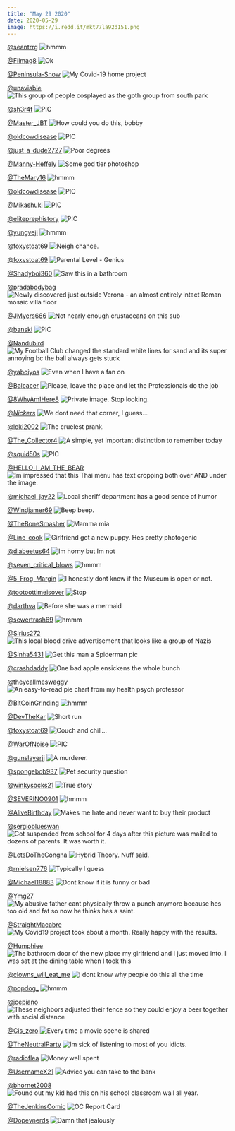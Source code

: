 ```yaml
---
title: "May 29 2020"
date: 2020-05-29
image: https://i.redd.it/mkt77la92d151.png
---
```


<a href="https://www.reddit.com/r/hmmm/comments/gpepf4/hmmm/">@seantrrg</a>
<img class="post-img" src="https://i.redd.it/if26rzsejl051.jpg" alt="hmmm" title="hmmm" />


<a href="https://www.reddit.com/r/funnysigns/comments/goq1mx/ok/">@Filmag8</a>
<img class="post-img" src="https://i.redd.it/05n3z3bebd051.png" alt="Ok" title="Ok" />


<a href="https://www.reddit.com/r/pics/comments/gph7yp/my_covid19_home_project/">@Peninsula-Snow</a>
<img class="post-img" src="https://i.redd.it/1fl5or29cm051.jpg" alt="My Covid-19 home project" title="My Covid-19 home project" />


<a href="https://www.reddit.com/r/pics/comments/gpq6kq/this_group_of_people_cosplayed_as_the_goth_group/">@unaviable</a>
<img class="post-img" src="https://i.redd.it/jr8kmkvuyp051.jpg" alt="This group of people cosplayed as the goth group from south park" title="This group of people cosplayed as the goth group from south park" />


<a href="https://www.reddit.com/r/nocontextpics/comments/gquc7c/pic/">@sh3r4f</a>
<img class="post-img" src="https://i.redd.it/ybvshj7t33151.jpg" alt="PIC" title="PIC" />


<a href="https://www.reddit.com/r/memes/comments/grjiee/how_could_you_do_this_bobby/">@Master_JBT</a>
<img class="post-img" src="https://i.redd.it/v27jj2w85b151.jpg" alt="How could you do this, bobby" title="How could you do this, bobby" />


<a href="https://www.reddit.com/r/nocontextpics/comments/gok56a/pic/">@oldcowdisease</a>
<img class="post-img" src="https://i.redd.it/rj148kcmrb051.jpg" alt="PIC" title="PIC" />


<a href="https://www.reddit.com/r/memes/comments/gqec29/poor_degrees/">@just_a_dude2727</a>
<img class="post-img" src="https://i.redd.it/7kltsu8ewx051.jpg" alt="Poor degrees" title="Poor degrees" />


<a href="https://www.reddit.com/r/CrappyDesign/comments/gqjpue/some_god_tier_photoshop/">@Manny-Heffely</a>
<img class="post-img" src="https://i.redd.it/8lqnmpd7bz051.jpg" alt="Some god tier photoshop" title="Some god tier photoshop" />


<a href="https://www.reddit.com/r/hmmm/comments/gosa47/hmmm/">@TheMary16</a>
<img class="post-img" src="https://i.redd.it/s8aunmm2xd051.png" alt="hmmm" title="hmmm" />


<a href="https://www.reddit.com/r/nocontextpics/comments/gp3630/pic/">@oldcowdisease</a>
<img class="post-img" src="https://i.redd.it/7efoz88wzh051.jpg" alt="PIC" title="PIC" />


<a href="https://www.reddit.com/r/nocontextpics/comments/gpklim/pic/">@Mikashuki</a>
<img class="post-img" src="https://i.redd.it/7t68ayjvln051.jpg" alt="PIC" title="PIC" />


<a href="https://www.reddit.com/r/nocontextpics/comments/grr658/pic/">@eliteprephistory</a>
<img class="post-img" src="https://i.redd.it/o782r8e46d151.png" alt="PIC" title="PIC" />


<a href="https://www.reddit.com/r/hmmm/comments/grw0dv/hmmm/">@yungveji</a>
<img class="post-img" src="https://i.redd.it/u36narcdje151.jpg" alt="hmmm" title="hmmm" />


<a href="https://www.reddit.com/r/Funnypics/comments/gr22e3/neigh_chance/">@foxystoat69</a>
<img class="post-img" src="https://i.redd.it/x7kxhdwbf5151.png" alt="Neigh chance." title="Neigh chance." />


<a href="https://www.reddit.com/r/Funnypics/comments/gsbt9w/parental_level_genius/">@foxystoat69</a>
<img class="post-img" src="https://i.redd.it/4floitzouj151.jpg" alt="Parental Level - Genius" title="Parental Level - Genius" />


<a href="https://www.reddit.com/r/funnysigns/comments/gofqtc/saw_this_in_a_bathroom/">@Shadyboi360</a>
<img class="post-img" src="https://i.redd.it/wfadfp7t5a051.jpg" alt="Saw this in a bathroom" title="Saw this in a bathroom" />


<a href="https://www.reddit.com/r/pics/comments/gr63ls/newly_discovered_just_outside_verona_an_almost/">@pradabodybag</a>
<img class="post-img" src="https://i.redd.it/5xm6zp5lg6151.jpg" alt="Newly discovered just outside Verona - an almost entirely intact Roman mosaic villa floor" title="Newly discovered just outside Verona - an almost entirely intact Roman mosaic villa floor" />


<a href="https://www.reddit.com/r/Eyebleach/comments/gpplla/not_nearly_enough_crustaceans_on_this_sub/">@JMyers666</a>
<img class="post-img" src="https://i.redd.it/1loexknprp051.jpg" alt="Not nearly enough crustaceans on this sub" title="Not nearly enough crustaceans on this sub" />


<a href="https://www.reddit.com/r/nocontextpics/comments/gpznez/pic/">@banski</a>
<img class="post-img" src="https://i.redd.it/c2b50b9tps051.jpg" alt="PIC" title="PIC" />


<a href="https://www.reddit.com/r/CrappyDesign/comments/gp4wu6/my_football_club_changed_the_standard_white_lines/">@Nandubird</a>
<img class="post-img" src="https://i.redd.it/yihvc6zqni051.jpg" alt="My Football Club changed the standard white lines for sand and its super annoying bc the ball always gets stuck" title="My Football Club changed the standard white lines for sand and its super annoying bc the ball always gets stuck" />


<a href="https://www.reddit.com/r/memes/comments/grusd3/even_when_i_have_a_fan_on/">@yaboiyos</a>
<img class="post-img" src="https://i.redd.it/5pe38cyw5e151.jpg" alt="Even when I have a fan on" title="Even when I have a fan on" />


<a href="https://www.reddit.com/r/funnysigns/comments/grp1ea/please_leave_the_place_and_let_the_professionals/">@Balcacer</a>
<img class="post-img" src="https://i.redd.it/pw1ihg7dmc151.jpg" alt="Please, leave the place and let the Professionals do the job" title="Please, leave the place and let the Professionals do the job" />


<a href="https://www.reddit.com/r/funnysigns/comments/gp1z2p/private_image_stop_looking/">@8WhyAmIHere8</a>
<img class="post-img" src="https://i.redd.it/57ss320rfh051.jpg" alt="Private image. Stop looking." title="Private image. Stop looking." />


<a href="https://www.reddit.com/r/CrappyDesign/comments/gqsthp/we_dont_need_that_corner_i_guess/">@_Nickers_</a>
<img class="post-img" src="https://i.redd.it/kva4296yf2151.png" alt="We dont need that corner, I guess..." title="We dont need that corner, I guess..." />


<a href="https://www.reddit.com/r/funny/comments/gq17n5/the_cruelest_prank/">@loki2002</a>
<img class="post-img" src="https://i.imgur.com/1vgzupB.jpg" alt="The cruelest prank." title="The cruelest prank." />


<a href="https://www.reddit.com/r/AdviceAnimals/comments/gqjcou/a_simple_yet_important_distinction_to_remember/">@The_Collector4</a>
<img class="post-img" src="https://i.imgur.com/lOT58La.png" alt="A simple, yet important distinction to remember today" title="A simple, yet important distinction to remember today" />


<a href="https://www.reddit.com/r/nocontextpics/comments/gqb5nw/pic/">@squid50s</a>
<img class="post-img" src="https://i.redd.it/xys95xe70x051.jpg" alt="PIC" title="PIC" />


<a href="https://www.reddit.com/r/CrappyDesign/comments/grs9k8/im_impressed_that_this_thai_menu_has_text/">@HELLO_I_AM_THE_BEAR</a>
<img class="post-img" src="https://i.imgur.com/bbnJBR2.jpg" alt="Im impressed that this Thai menu has text cropping both over AND under the image." title="Im impressed that this Thai menu has text cropping both over AND under the image." />


<a href="https://www.reddit.com/r/funnysigns/comments/gq73r9/local_sheriff_department_has_a_good_sence_of_humor/">@michael_jay22</a>
<img class="post-img" src="https://i.redd.it/c6xy9f6tds051.jpg" alt="Local sheriff department has a good sence of humor" title="Local sheriff department has a good sence of humor" />


<a href="https://www.reddit.com/r/Funnypics/comments/gp87kf/beep_beep/">@Windjamer69</a>
<img class="post-img" src="https://i.redd.it/mi7bw5o9oj051.jpg" alt="Beep beep." title="Beep beep." />


<a href="https://www.reddit.com/r/memes/comments/gp5gzb/mamma_mia/">@TheBoneSmasher</a>
<img class="post-img" src="https://i.redd.it/l81qno6mui051.jpg" alt="Mamma mia" title="Mamma mia" />


<a href="https://www.reddit.com/r/Eyebleach/comments/gpyoh0/girlfriend_got_a_new_puppy_hes_pretty_photogenic/">@Line_cook</a>
<img class="post-img" src="https://i.redd.it/cmblq3hofs051.jpg" alt="Girlfriend got a new puppy. Hes pretty photogenic" title="Girlfriend got a new puppy. Hes pretty photogenic" />


<a href="https://www.reddit.com/r/memes/comments/gpabie/im_horny_but_im_not/">@diabeetus64</a>
<img class="post-img" src="https://i.redd.it/th8nas7j9k051.jpg" alt="Im horny but Im not" title="Im horny but Im not" />


<a href="https://www.reddit.com/r/hmmm/comments/gpp3cl/hmmm/">@seven_critical_blows</a>
<img class="post-img" src="https://imgur.com/VtUTlB4.png" alt="hmmm" title="hmmm" />


<a href="https://www.reddit.com/r/pics/comments/grly91/i_honestly_dont_know_if_the_museum_is_open_or_not/">@5_Frog_Margin</a>
<img class="post-img" src="https://i.redd.it/lxjwy39mub151.jpg" alt="I honestly dont know if the Museum is open or not." title="I honestly dont know if the Museum is open or not." />


<a href="https://www.reddit.com/r/funnysigns/comments/grcf5l/stop/">@tootoottimeisover</a>
<img class="post-img" src="https://i.redd.it/8tyra60oe8151.jpg" alt="Stop" title="Stop" />


<a href="https://www.reddit.com/r/CrappyDesign/comments/gpe2wo/before_she_was_a_mermaid/">@darthva</a>
<img class="post-img" src="https://i.ibb.co/RNxGrcF/591-E1-CB2-EE6-E-493-C-9-ABC-FE26827-A43-C5.jpg" alt="Before she was a mermaid" title="Before she was a mermaid" />


<a href="https://www.reddit.com/r/hmmm/comments/gs5gy2/hmmm/">@sewertrash69</a>
<img class="post-img" src="https://i.redd.it/q1gem0h23i151.jpg" alt="hmmm" title="hmmm" />


<a href="https://www.reddit.com/r/CrappyDesign/comments/greoaj/this_local_blood_drive_advertisement_that_looks/">@Sirius272</a>
<img class="post-img" src="https://i.redd.it/s63htybp99151.jpg" alt="This local blood drive advertisement that looks like a group of Nazis" title="This local blood drive advertisement that looks like a group of Nazis" />


<a href="https://www.reddit.com/r/memes/comments/gqwpxm/get_this_man_a_spiderman_pic/">@Sinha5431</a>
<img class="post-img" src="https://i.redd.it/spfs88d1z3151.jpg" alt="Get this man a Spiderman pic" title="Get this man a Spiderman pic" />


<a href="https://www.reddit.com/r/AdviceAnimals/comments/gpyufj/one_bad_apple_ensickens_the_whole_bunch/">@crashdaddy</a>
<img class="post-img" src="https://i.redd.it/qj76ny9fhs051.jpg" alt="One bad apple ensickens the whole bunch" title="One bad apple ensickens the whole bunch" />


<a href="https://www.reddit.com/r/CrappyDesign/comments/gr7g7t/an_easytoread_pie_chart_from_my_health_psych/">@theycallmeswaggy</a>
<img class="post-img" src="https://i.redd.it/zmq6ugd0u6151.jpg" alt="An easy-to-read pie chart from my health psych professor" title="An easy-to-read pie chart from my health psych professor" />


<a href="https://www.reddit.com/r/hmmm/comments/gq56ht/hmmm/">@BitCoinGrinding</a>
<img class="post-img" src="https://i.redd.it/q844txdiku051.jpg" alt="hmmm" title="hmmm" />


<a href="https://www.reddit.com/r/funnysigns/comments/gpr1sd/short_run/">@DevTheKar</a>
<img class="post-img" src="https://i.redd.it/7q9u16f59p051.jpg" alt="Short run" title="Short run" />


<a href="https://www.reddit.com/r/Funnypics/comments/gppazk/couch_and_chill/">@foxystoat69</a>
<img class="post-img" src="https://i.redd.it/vt6axv9snp051.jpg" alt="Couch and chill..." title="Couch and chill..." />


<a href="https://www.reddit.com/r/nocontextpics/comments/gre2xy/pic/">@WarOfNoise</a>
<img class="post-img" src="https://i.imgur.com/zKW9ZwV.jpg" alt="PIC" title="PIC" />


<a href="https://www.reddit.com/r/pics/comments/gs9tm0/a_murderer/">@gunslayerjj</a>
<img class="post-img" src="https://i.redd.it/utdvkui8cj151.jpg" alt="A murderer." title="A murderer." />


<a href="https://www.reddit.com/r/Funnypics/comments/gom2ak/pet_security_question/">@spongebob937</a>
<img class="post-img" src="https://i.redd.it/1vvcec9rac051.jpg" alt="Pet security question" title="Pet security question" />


<a href="https://www.reddit.com/r/memes/comments/gqahfb/true_story/">@winkysocks21</a>
<img class="post-img" src="https://i.redd.it/b2wy8bztrw051.jpg" alt="True story" title="True story" />


<a href="https://www.reddit.com/r/hmmm/comments/gr8y4p/hmmm/">@SEVERINO0901</a>
<img class="post-img" src="https://i.redd.it/l2kze10s97151.png" alt="hmmm" title="hmmm" />


<a href="https://www.reddit.com/r/AdviceAnimals/comments/gp4uc2/makes_me_hate_and_never_want_to_buy_their_product/">@AliveBirthday</a>
<img class="post-img" src="https://i.redd.it/k3pvk16hmi051.jpg" alt="Makes me hate and never want to buy their product" title="Makes me hate and never want to buy their product" />


<a href="https://www.reddit.com/r/funny/comments/grramb/got_suspended_from_school_for_4_days_after_this/">@sergioblueswan</a>
<img class="post-img" src="https://i.redd.it/4vzd8w9c7d151.jpg" alt="Got suspended from school for 4 days after this picture was mailed to dozens of parents. It was worth it." title="Got suspended from school for 4 days after this picture was mailed to dozens of parents. It was worth it." />


<a href="https://www.reddit.com/r/memes/comments/grqraz/hybrid_theory_nuff_said/">@LetsDoTheCongna</a>
<img class="post-img" src="https://i.redd.it/mkt77la92d151.png" alt="Hybrid Theory. Nuff said." title="Hybrid Theory. Nuff said." />


<a href="https://www.reddit.com/r/funnysigns/comments/gqujfe/typically_i_guess/">@rnielsen776</a>
<img class="post-img" src="https://i.redd.it/d5hk1w5x63151.jpg" alt="Typically I guess" title="Typically I guess" />


<a href="https://www.reddit.com/r/Funnypics/comments/gqv5jq/dont_know_if_it_is_funny_or_bad/">@Michael18883</a>
<img class="post-img" src="https://i.redd.it/p5yrn6xqf3151.png" alt="Dont know if it is funny or bad" title="Dont know if it is funny or bad" />


<a href="https://www.reddit.com/r/AdviceAnimals/comments/gpqxle/my_abusive_father_cant_physically_throw_a_punch/">@Ymg27</a>
<img class="post-img" src="https://i.redd.it/fmcxuczv7q051.jpg" alt="My abusive father cant physically throw a punch anymore because hes too old and fat so now he thinks hes a saint." title="My abusive father cant physically throw a punch anymore because hes too old and fat so now he thinks hes a saint." />


<a href="https://www.reddit.com/r/pics/comments/gpll4d/my_covid19_project_took_about_a_month_really/">@StraightMacabre</a>
<img class="post-img" src="https://i.redd.it/hdgdqg3q1o051.jpg" alt="My Covid19 project took about a month. Really happy with the results." title="My Covid19 project took about a month. Really happy with the results." />


<a href="https://www.reddit.com/r/CrappyDesign/comments/gpsb8k/the_bathroom_door_of_the_new_place_my_girlfriend/">@Humphiee</a>
<img class="post-img" src="https://i.redd.it/tt7oat8xlq051.jpg" alt="The bathroom door of the new place my girlfriend and I just moved into. I was sat at the dining table when I took this" title="The bathroom door of the new place my girlfriend and I just moved into. I was sat at the dining table when I took this" />


<a href="https://www.reddit.com/r/AdviceAnimals/comments/gpe6h6/i_dont_know_why_people_do_this_all_the_time/">@clowns_will_eat_me</a>
<img class="post-img" src="https://imgur.com/CriYJKB.jpg" alt="I dont know why people do this all the time" title="I dont know why people do this all the time" />


<a href="https://www.reddit.com/r/hmmm/comments/grhbu2/hmmm/">@popdog_</a>
<img class="post-img" src="https://i.redd.it/ns5b5xctca151.jpg" alt="hmmm" title="hmmm" />


<a href="https://www.reddit.com/r/pics/comments/gqzkwb/these_neighbors_adjusted_their_fence_so_they/">@jcepiano</a>
<img class="post-img" src="https://i.imgur.com/MIoNwem.jpg" alt="These neighbors adjusted their fence so they could enjoy a beer together with social distance" title="These neighbors adjusted their fence so they could enjoy a beer together with social distance" />


<a href="https://www.reddit.com/r/AdviceAnimals/comments/gqw9pl/every_time_a_movie_scene_is_shared/">@Cis_zero</a>
<img class="post-img" src="https://i.redd.it/jvvgjgbut3151.png" alt="Every time a movie scene is shared" title="Every time a movie scene is shared" />


<a href="https://www.reddit.com/r/AdviceAnimals/comments/gry18r/im_sick_of_listening_to_most_of_you_idiots/">@TheNeutralParty</a>
<img class="post-img" src="https://i.imgur.com/Kz9EUHf.jpg" alt="Im sick of listening to most of you idiots." title="Im sick of listening to most of you idiots." />


<a href="https://www.reddit.com/r/funny/comments/gp4pyt/money_well_spent/">@radioflea</a>
<img class="post-img" src="https://i.redd.it/yruvh46fli051.jpg" alt="Money well spent" title="Money well spent" />


<a href="https://www.reddit.com/r/Funnypics/comments/grx443/advice_you_can_take_to_the_bank/">@UsernameX21</a>
<img class="post-img" src="https://i.redd.it/djd95iv0we151.jpg" alt="Advice you can take to the bank" title="Advice you can take to the bank" />


<a href="https://www.reddit.com/r/funny/comments/gqc9yb/found_out_my_kid_had_this_on_his_school_classroom/">@bhornet2008</a>
<img class="post-img" src="https://i.redd.it/6423lhhmcx051.jpg" alt="Found out my kid had this on his school classroom wall all year." title="Found out my kid had this on his school classroom wall all year." />


<a href="https://www.reddit.com/r/funny/comments/gsaslw/oc_report_card/">@TheJenkinsComic</a>
<img class="post-img" src="https://i.redd.it/opqlg8bblj151.png" alt="OC Report Card" title="OC Report Card" />


<a href="https://www.reddit.com/r/Funnypics/comments/gqhtkq/damn_that_jealously/">@Dopevnerds</a>
<img class="post-img" src="https://i.redd.it/rd2daz1imy051.png" alt="Damn that jealously" title="Damn that jealously" />


